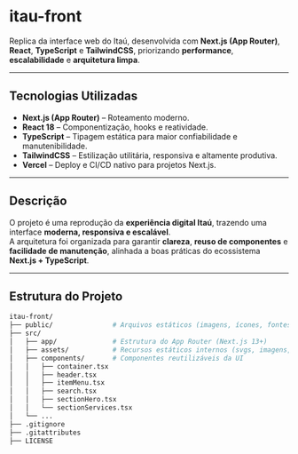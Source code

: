 # itau-front

Replica da interface web do Itaú, desenvolvida com **Next.js (App Router)**, **React**, **TypeScript** e **TailwindCSS**, priorizando **performance**, **escalabilidade** e **arquitetura limpa**.

---

## Tecnologias Utilizadas
- **Next.js (App Router)** – Roteamento moderno.
- **React 18** – Componentização, hooks e reatividade.
- **TypeScript** – Tipagem estática para maior confiabilidade e manutenibilidade.
- **TailwindCSS** – Estilização utilitária, responsiva e altamente produtiva.
- **Vercel** – Deploy e CI/CD nativo para projetos Next.js.

---

## Descrição

O projeto é uma reprodução da **experiência digital Itaú**, trazendo uma interface **moderna, responsiva e escalável**.  
A arquitetura foi organizada para garantir **clareza**, **reuso de componentes** e **facilidade de manutenção**, alinhada a boas práticas do ecossistema **Next.js + TypeScript**.  

---

## Estrutura do Projeto

```bash
itau-front/
├── public/               # Arquivos estáticos (imagens, ícones, fontes)
├── src/
│   ├── app/              # Estrutura do App Router (Next.js 13+)
│   ├── assets/           # Recursos estáticos internos (svgs, imagens, etc.)
│   ├── components/       # Componentes reutilizáveis da UI
│   │   ├── container.tsx
│   │   ├── header.tsx
│   │   ├── itemMenu.tsx
│   │   ├── search.tsx
│   │   ├── sectionHero.tsx
│   │   └── sectionServices.tsx
│   └── ...
├── .gitignore
├── .gitattributes
├── LICENSE
